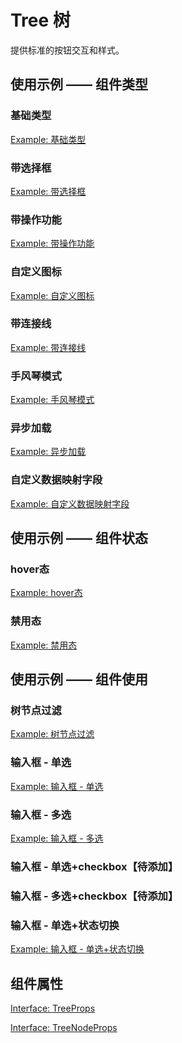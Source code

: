 # Tree 树

提供标准的按钮交互和样式。

## 使用示例 —— 组件类型

### 基础类型

[Example: 基础类型](./_example/TreeBasic.jsx)

### 带选择框

[Example: 带选择框](./_example/TreeShowCheckbox.jsx)

### 带操作功能

[Example: 带操作功能](./_example/TreeShowOperations.jsx)

### 自定义图标

[Example: 自定义图标](./_example/TreeCustomIcon.jsx)

### 带连接线

[Example: 带连接线](./_example/TreeShowLine.jsx)

### 手风琴模式

[Example: 手风琴模式](./_example/TreeExpandMutex.jsx)

### 异步加载

[Example: 异步加载](./_example/TreeAsyncLoad.jsx)

### 自定义数据映射字段

[Example: 自定义数据映射字段](./_example/TreeCustomMappingKeys.jsx)


## 使用示例 —— 组件状态

### hover态
[Example: hover态](./_example/TreeHoverable.jsx)

### 禁用态
[Example: 禁用态](./_example/TreeDisabled.jsx)


## 使用示例 —— 组件使用

### 树节点过滤

[Example: 树节点过滤](./_example/TreeFilter.jsx)

### 输入框 - 单选
[Example: 输入框 - 单选](./_example/TreeSelect.jsx)

### 输入框 - 多选
[Example: 输入框 - 多选](./_example/TreeSelectMultiple.jsx)

### 输入框 - 单选+checkbox【待添加】
<!-- [Example: 输入框 - 单选](./_example/TreeSelectWithCheckbox.jsx) -->

### 输入框 - 多选+checkbox【待添加】
<!-- [Example: 输入框 - 多选](./_example/TreeSelectMultipleWithCheckbox.jsx) -->

### 输入框 - 单选+状态切换
[Example: 输入框 - 单选+状态切换](./_example/TreeSelectAndStatus.jsx)



## 组件属性

[Interface: TreeProps](./interface/TreeProps.ts)

[Interface: TreeNodeProps](./interface/TreeNodeProps.ts)
